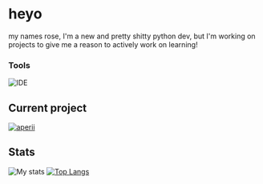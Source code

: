 # heyo
my names rose, I'm a new and pretty shitty python dev, but I'm working on projects to give me a reason to actively work on learning! 
### Tools
![IDE](https://img.shields.io/badge/IDE-VSCode-informational?style=flat&logo=Visual%20Studio%20Code&logoColor=white)

## Current project
[![aperii](https://github-readme-stats.vercel.app/api/pin/?username=TinyLilyMoss&repo=evo&bg_color=141321&text_color=fff)](https://github.com/TinyLilyMoss/evo)

## Stats
![My stats](https://github-readme-stats.vercel.app/api?username=TinyLilyMoss&show_icons=true&theme=radical)
[![Top Langs](https://github-readme-stats.vercel.app/api/top-langs/?username=TinyLilyMoss&bg_color=141321&text_color=fff&langs_count=3)](https://github.com/TinyLilyMoss)
